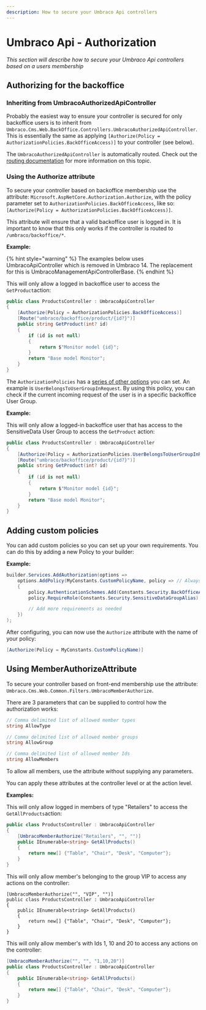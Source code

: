 ```yaml
---
description: How to secure your Umbraco Api controllers
---
```


# Umbraco Api - Authorization

_This section will describe how to secure your Umbraco Api controllers based on a users membership_

## Authorizing for the backoffice

### Inheriting from UmbracoAuthorizedApiController

Probably the easiest way to ensure your controller is secured for only backoffice users is to inherit from `Umbraco.Cms.Web.BackOffice.Controllers.UmbracoAuthorizedApiController`. This is essentially the same as applying `[Authorize(Policy = AuthorizationPolicies.BackOfficeAccess)]` to your controller (see below).

The `UmbracoAuthorizedApiController` is automatically routed. Check out the [routing documentation](../authorized.md) for more information on this topic.

### Using the Authorize attribute

To secure your controller based on backoffice membership use the attribute: `Microsoft.AspNetCore.Authorization.Authorize`, with the policy parameter set to `AuthorizationPolicies.BackOfficeAccess`, like so: `[Authorize(Policy = AuthorizationPolicies.BackOfficeAccess)]`.

This attribute will ensure that a valid backoffice user is logged in. It is important to know that this only works if the controller is routed to `/umbraco/backoffice/*`.

**Example:**

{% hint style="warning" %}
The examples below uses UmbracoApiController which is removed in Umbraco 14. The replacement for this is UmbracoManagementApiControllerBase.
{% endhint %}

This will only allow a logged in backoffice user to access the `GetProduct`action:

```csharp
public class ProductsController : UmbracoApiController
{
    [Authorize(Policy = AuthorizationPolicies.BackOfficeAccess)]
    [Route("umbraco/backoffice/product/{id?}")]
    public string GetProduct(int? id)
    {
        if (id is not null)
        {
            return $"Monitor model {id}";
        }
        return "Base model Monitor";
    }
}
```

The `AuthorizationPolicies` has a [series of other options](https://apidocs.umbraco.com/v13/csharp/api/Umbraco.Cms.Web.Common.Authorization.AuthorizationPolicies.html) you can set. An example is `UserBelongsToUserGroupInRequest`. By using this policy, you can check if the current incoming request of the user is in a specific backoffice User Group.

**Example:**

This will only allow a logged-in backoffice user that has access to the SensitiveData User Group to access the `GetProduct` action:

```csharp
public class ProductsController : UmbracoApiController
{
    [Authorize(Policy = AuthorizationPolicies.UserBelongsToUserGroupInRequest, Roles = Security.SensitiveDataGroupAlias)]
    [Route("umbraco/backoffice/product/{id?}")]
    public string GetProduct(int? id)
    {
        if (id is not null)
        {
            return $"Monitor model {id}";
        }
        return "Base model Monitor";
    }
}
```

## Adding custom policies

You can add custom policies so you can set up your own requirements. You can do this by adding a new Policy to your builder:

**Example:**

```csharp
builder.Services.AddAuthorization(options =>
    options.AddPolicy(MyConstants.CustomPolicyName, policy => // Always good to use constants
    {
        policy.AuthenticationSchemes.Add(Constants.Security.BackOfficeAuthenticationType); // Default backoffice authentication scheme
        policy.RequireRole(Constants.Security.SensitiveDataGroupAlias); // Add the Sensitive Group as a requirement

        // Add more requirements as needed
    })
);
```

After configuring, you can now use the `Authorize` attribute with the name of your policy:

```csharp
[Authorize(Policy = MyConstants.CustomPolicyName)]
```

## Using MemberAuthorizeAttribute

To secure your controller based on front-end membership use the attribute: `Umbraco.Cms.Web.Common.Filters.UmbracoMemberAuthorize`.

There are 3 parameters that can be supplied to control how the authorization works:

```csharp
// Comma delimited list of allowed member types
string AllowType

// Comma delimited list of allowed member groups
string AllowGroup

// Comma delimited list of allowed member Ids
string AllowMembers
```

To allow all members, use the attribute without supplying any parameters.

You can apply these attributes at the controller level or at the action level.

**Examples:**

This will only allow logged in members of type "Retailers" to access the `GetAllProducts`action:

```csharp
public class ProductsController : UmbracoApiController
{
    [UmbracoMemberAuthorize("Retailers", "", "")]
    public IEnumerable<string> GetAllProducts()
    {
        return new[] {"Table", "Chair", "Desk", "Computer"};
    }
}
```

This will only allow member's belonging to the group VIP to access any actions on the controller:

```
[UmbracoMemberAuthorize("", "VIP", "")]
public class ProductsController : UmbracoApiController
{
    public IEnumerable<string> GetAllProducts()
    {
        return new[] {"Table", "Chair", "Desk", "Computer"};
    }
}
```

This will only allow member's with Ids 1, 10 and 20 to access any actions on the controller:

```csharp
[UmbracoMemberAuthorize("", "", "1,10,20")]
public class ProductsController : UmbracoApiController
{
    public IEnumerable<string> GetAllProducts()
    {
        return new[] {"Table", "Chair", "Desk", "Computer"};
    }
}
```
